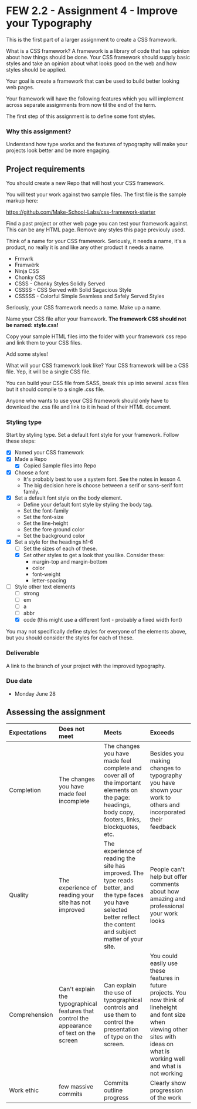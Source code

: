 # FEW 2.2 - Assignment 4 - Improve your Typography

This is the first part of a larger assignment to create a CSS framework.

What is a CSS framework? A framework is a library of code that has opinion about how things should be done. Your CSS framework should supply basic styles and take an opinion about what looks good on the web and how styles should be applied.

Your goal is create a framework that can be used to build better looking web pages.

Your framework will have the following features which you will implement across separate assignments from now til the end of the term.

The first step of this assignment is to define some font styles.

### Why this assignment?

Understand how type works and the features of typography will make your projects look better and be more engaging.

## Project requirements

You should create a new Repo that will host your CSS framework.

You will test your work against two sample files. The first file is the sample markup here:

https://github.com/Make-School-Labs/css-framework-starter

Find a past project or other web page you can test your framework against. This can be any HTML page. Remove any styles this page previouly used.

Think of a name for your CSS framework. Seriously, it needs a name, it's a product, no really it is and like any other product it needs a name.

- Frmwrk
- Framwërk
- Ninja CSS
- Chonky CSS
- CSSS - Chonky Styles Solidly Served
- CSSSS - CSS Served with Solid Sagacious Style
- CSSSSS - Colorful Simple Seamless and Safely Served Styles

Seriously, your CSS framework needs a name. Make up a name.

Name your CSS file after your framework. **The framework CSS should not be named: style.css!**

Copy your sample HTML files into the folder with your framework css repo and link them to your CSS files.

Add some styles!

What will your CSS framework look like? Your CSS framework will be a CSS file. Yep, it will be a single CSS file.

You can build your CSS file from SASS, break this up into several .scss files but it should compile to a single .css file.

Anyone who wants to use your CSS framework should only have to download the .css file and link to it in head of their HTML document.

### Styling type

Start by styling type. Set a default font style for your framework. Follow these steps:

- [X] Named your CSS framework
- [X] Made a Repo
  - [X] Copied Sample files into Repo
- [X] Choose a font
  - It's probably best to use a system font. See the notes in lesson 4.
  - The big decision here is choose between a serif or sans-serif font family.
- [X] Set a default font style on the body element.
  - Define your default font style by styling the body tag.
  - Set the font-family
  - Set the font-size
  - Set the line-height
  - Set the fore ground color
  - Set the background color
- [X] Set a style for the headings h1-6
  - [ ] Set the sizes of each of these.
  - [X] Set other styles to get a look that you like. Consider these:
    - margin-top and margin-bottom
    - color
    - font-weight
    - letter-spacing
- [ ] Style other text elements
  - [ ] strong
  - [ ] em
  - [ ] a
  - [ ] abbr
  - [X] code (this might use a different font - probably a fixed width font)

You may not specifically define styles for everyone of the elements above, but you should consider the styles for each of these.

### Deliverable

A link to the branch of your project with the improved typography.

### Due date

- Monday June 28

## Assessing the assignment

| Expectations | Does not meet              | Meets                 | Exceeds                          |
|:-------------|:---------------------------|:----------------------|:---------------------------------|
| Completion   | The changes you have made feel incomplete | The changes you have made feel complete and cover all of the important elements on the page: headings, body copy, footers, links, blockquotes, etc. | Besides you making changes to typography you have shown your work to others and incorporated their feedback |
| Quality      | The experience of reading your site has not improved | The experience of reading the site has improved. The type reads better, and the type faces you have selected better reflect the content and subject matter of your site. | People can't help but offer comments about how amazing and professional your work looks |
| Comprehension| Can't explain the typographical features that control the appearance of text on the screen | Can explain the use of typographical controls and use them to control the presentation of type on the screen. | You could easily use these features in future projects. You now think of lineheight and font size when viewing other sites with ideas on what is working well and what is not working |
| Work ethic   | few massive commits | Commits outline progress | Clearly show progression of the work |